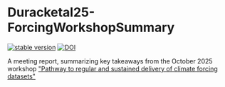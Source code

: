 # Duracketal25-ForcingWorkshopSummary
[![stable version](https://img.shields.io/badge/Current%20version-1.1-brightgreen.svg)](https://github.com/durack1/Duracketal25-ForcingWorkshopSummary/releases/tag/1.1) [![DOI](https://zenodo.org/badge/984989836.svg)](https://doi.org/10.5281/zenodo.15446796) 

A meeting report, summarizing key takeaways from the October 2025 workshop ["Pathway to regular and sustained delivery of climate forcing datasets"](https://wcrp-cmip.org/event/forcings-workshop/)
